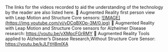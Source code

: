 The links for the videos recorded to aid the understanding of the technology by the reader are also
listed here.
 Augmented Reality first person view with Leap Motion and Structure Core sensors:
[![IMAGE] (https://img.youtube.com/vi/vDCqBXOp-3M/0.jpg)](https://www.youtu.be/vDCqBXOp-3M)
 Augmented Reality with Leap Motion and Structure Core sensors for Alzheimer Disease
research:
https://youtu.be/yXMpcFGrRMY
 Augmented Reality Tools applied to Alzheimer’s Disease Research,Without Structure Core
Sensor:
https://youtu.be/kJLFtH8mlXA